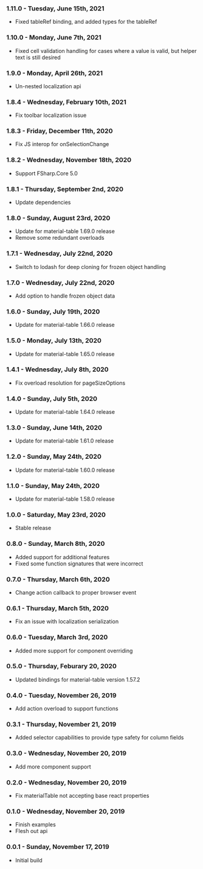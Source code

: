 ### 1.11.0 - Tuesday, June 15th, 2021
* Fixed tableRef binding, and added types for the tableRef

### 1.10.0 - Monday, June 7th, 2021
* Fixed cell validation handling for cases where a value is valid, but helper text is still desired

### 1.9.0 - Monday, April 26th, 2021
* Un-nested localization api

### 1.8.4 - Wednesday, February 10th, 2021
* Fix toolbar localization issue

### 1.8.3 - Friday, December 11th, 2020
* Fix JS interop for onSelectionChange

### 1.8.2 - Wednesday, November 18th, 2020
* Support FSharp.Core 5.0

### 1.8.1 - Thursday, September 2nd, 2020
* Update dependencies

### 1.8.0 - Sunday, August 23rd, 2020
* Update for material-table 1.69.0 release
* Remove some redundant overloads

### 1.7.1 - Wednesday, July 22nd, 2020
* Switch to lodash for deep cloning for frozen object handling

### 1.7.0 - Wednesday, July 22nd, 2020
* Add option to handle frozen object data

### 1.6.0 - Sunday, July 19th, 2020
* Update for material-table 1.66.0 release

### 1.5.0 - Monday, July 13th, 2020
* Update for material-table 1.65.0 release

### 1.4.1 - Wednesday, July 8th, 2020
* Fix overload resolution for pageSizeOptions

### 1.4.0 - Sunday, July 5th, 2020
* Update for material-table 1.64.0 release

### 1.3.0 - Sunday, June 14th, 2020
* Update for material-table 1.61.0 release

### 1.2.0 - Sunday, May 24th, 2020
* Update for material-table 1.60.0 release

### 1.1.0 - Sunday, May 24th, 2020
* Update for material-table 1.58.0 release

### 1.0.0 - Saturday, May 23rd, 2020
* Stable release

### 0.8.0 - Sunday, March 8th, 2020
* Added support for additional features
* Fixed some function signatures that were incorrect

### 0.7.0 - Thursday, March 6th, 2020
* Change action callback to proper browser event

### 0.6.1 - Thursday, March 5th, 2020
* Fix an issue with localization serialization

### 0.6.0 - Tuesday, March 3rd, 2020
* Added more support for component overriding

### 0.5.0 - Thursday, Feburary 20, 2020
* Updated bindings for material-table version 1.57.2

### 0.4.0 - Tuesday, November 26, 2019
* Add action overload to support functions

### 0.3.1 - Thursday, November 21, 2019
* Added selector capabilities to provide type safety for column fields

### 0.3.0 - Wednesday, November 20, 2019
* Add more component support

### 0.2.0 - Wednesday, November 20, 2019
* Fix materialTable not accepting base react properties

### 0.1.0 - Wednesday, November 20, 2019
* Finish examples
* Flesh out api

### 0.0.1 - Sunday, November 17, 2019
* Initial build
